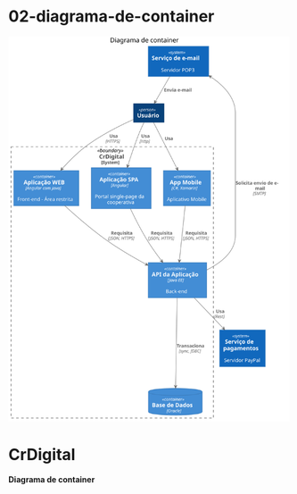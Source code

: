 # 02-diagrama-de-container

![diagram](02-diagrama-de-container.svg)

# CrDigital 

**Diagrama de container**

